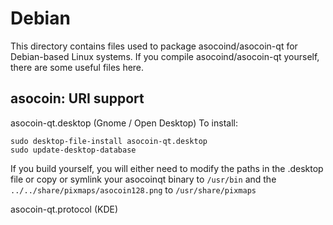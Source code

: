 
Debian
====================
This directory contains files used to package asocoind/asocoin-qt
for Debian-based Linux systems. If you compile asocoind/asocoin-qt yourself, there are some useful files here.

## asocoin: URI support ##


asocoin-qt.desktop  (Gnome / Open Desktop)
To install:

	sudo desktop-file-install asocoin-qt.desktop
	sudo update-desktop-database

If you build yourself, you will either need to modify the paths in
the .desktop file or copy or symlink your asocoinqt binary to `/usr/bin`
and the `../../share/pixmaps/asocoin128.png` to `/usr/share/pixmaps`

asocoin-qt.protocol (KDE)


